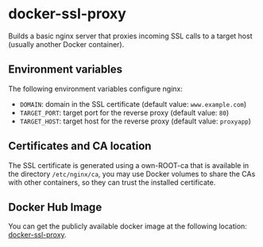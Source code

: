 # docker-ssl-proxy

Builds a basic nginx server that proxies incoming SSL calls to a target host
(usually another Docker container).

## Environment variables

The following environment variables configure nginx:

- ``DOMAIN``: domain in the SSL certificate (default value: ``www.example.com``)
- ``TARGET_PORT``: target port for the reverse proxy (default value: ``80``)
- ``TARGET_HOST``: target host for the reverse proxy (default value: ``proxyapp``)

## Certificates and CA location

The SSL certificate is generated using a own-ROOT-ca that is available in the
directory ``/etc/nginx/ca``, you may use Docker volumes to share the CAs with
other containers, so they can trust the installed certificate.

## Docker Hub Image

You can get the publicly available docker image at the following location:
[docker-ssl-proxy](https://registry.hub.docker.com/u/fsouza/docker-ssl-proxy/).
